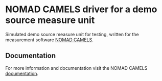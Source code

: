 # NOMAD CAMELS driver for a demo source measure unit

Simulated demo source measure unit for testing, written for the measurement software [NOMAD CAMELS](https://fau-lap.github.io/NOMAD-CAMELS/).


## Documentation

For more information and documentation visit the NOMAD CAMELS [documentation](https://fau-lap.github.io/NOMAD-CAMELS/doc/instruments/instruments.html).